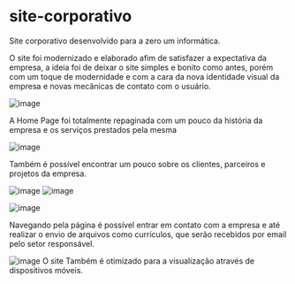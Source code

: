 # site-corporativo

Site corporativo desenvolvido para a zero um informática.

O site foi modernizado e elaborado afim de satisfazer a expectativa da empresa, a ideia foi de deixar o site simples e bonito como antes, porém com um toque de modernidade e com a cara da nova identidade visual da empresa e novas mecânicas de contato com o usuário.

![image](https://user-images.githubusercontent.com/51246610/131896866-17a67b4a-7d9f-40a4-8812-711eb2db68a0.png)
  
A Home Page foi totalmente repaginada com um pouco da história da empresa e os serviços prestados pela mesma

![image](https://user-images.githubusercontent.com/51246610/131897264-0eb0a29d-d5ec-4462-854d-4d0e0574bba6.png)

Também é possível encontrar um pouco sobre os clientes, parceiros e projetos da empresa.

![image](https://user-images.githubusercontent.com/51246610/131897446-b2ad52d5-7dc1-4b4d-b81d-d57c995a1cc3.png)
![image](https://user-images.githubusercontent.com/51246610/131897462-97c82fd7-0dcd-478b-8389-503dddc819c0.png)



![image](https://user-images.githubusercontent.com/51246610/131897580-8a7bbf33-6bdc-4cd9-bca2-a7b7428c6d14.png)


Navegando pela página é possível entrar em contato com a empresa e até realizar o envio de arquivos como currículos, que serão recebidos por email pelo setor responsável.

![image](https://user-images.githubusercontent.com/51246610/131897773-3fe67c35-fced-4e6c-b7ad-805876fc22d7.png)
O site Também é otimizado para a visualização através de dispositivos móveis.
